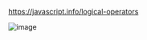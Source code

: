 https://javascript.info/logical-operators

![image](https://user-images.githubusercontent.com/38009737/172193406-4100e83b-27b0-48ff-8c21-178f76f120d7.png)
